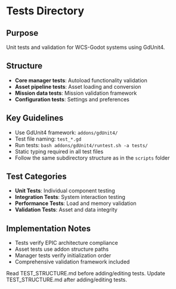 # Tests Directory

## Purpose
Unit tests and validation for WCS-Godot systems using GdUnit4.

## Structure
- **Core manager tests**: Autoload functionality validation
- **Asset pipeline tests**: Asset loading and conversion
- **Mission data tests**: Mission validation framework
- **Configuration tests**: Settings and preferences

## Key Guidelines
- Use GdUnit4 framework: `addons/gdUnit4/`
- Test file naming: `test_*.gd`
- Run tests: `bash addons/gdUnit4/runtest.sh -a tests/`
- Static typing required in all test files
- Follow the same subdirectory structure as in the `scripts` folder

## Test Categories
- **Unit Tests**: Individual component testing
- **Integration Tests**: System interaction testing
- **Performance Tests**: Load and memory validation
- **Validation Tests**: Asset and data integrity

## Implementation Notes
- Tests verify EPIC architecture compliance
- Asset tests use addon structure paths
- Manager tests verify initialization order
- Comprehensive validation framework included

Read TEST_STRUCTURE.md before adding/editing tests.
Update TEST_STRUCTURE.md after adding/editing tests.